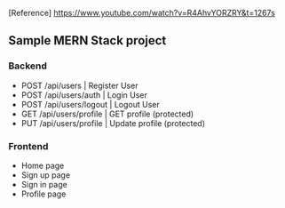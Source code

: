 [Reference] https://www.youtube.com/watch?v=R4AhvYORZRY&t=1267s

## Sample MERN Stack project

### Backend

- POST /api/users | Register User
- POST /api/users/auth | Login User
- POST /api/users/logout | Logout User
- GET /api/users/profile | GET profile (protected)
- PUT /api/users/profile | Update profile (protected)

### Frontend

- Home page
- Sign up page
- Sign in page
- Profile page